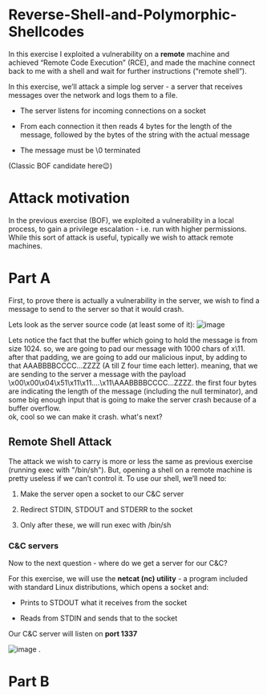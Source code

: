 # Reverse-Shell-and-Polymorphic-Shellcodes
In this exercise I exploited a vulnerability on a **remote** machine  and achieved “Remote Code Execution” (RCE), and made the machine  connect back to me with a shell and wait for further instructions (“remote shell”).

In this exercise, we’ll attack a simple log server - a server that receives messages over the network and logs them to a file.

-   The server listens for incoming connections on a socket
    
-   From each connection it then reads 4 bytes for the length of the message, followed by the bytes of the string with the actual message 
-   The message must be \0 terminated

(Classic BOF candidate here😉)

# Attack motivation 
In the previous exercise (BOF), we exploited a vulnerability in a local process, to gain a privilege escalation - i.e. run with higher permissions. While this sort of attack is useful, typically we wish to attack remote machines.

# Part A
First, to prove there is actually a vulnerability in the server, we wish to find a message to send to the server so that it would crash.

Lets look as the server source code (at least some of it):
![image](https://user-images.githubusercontent.com/112778430/190275268-7f6a88f1-79f4-4e9a-9e37-311f86d7d232.png)

Lets notice the fact that the buffer which  going to hold the message is from size 1024. so, we are going to pad our message with 1000 chars of x\11. after that padding, we are going to add our malicious input, by adding to that AAABBBBCCCC...ZZZZ (A till Z four time each letter). meaning, that we are sending to the server a message with the payload \x00\x00\x04\x51\x11\x11....\x11\AAABBBBCCCC...ZZZZ. the first four bytes are indicating the length of the message (including the null terminator), and some big enough input that is going to make the server crash because of a buffer overflow.  
ok, cool so we can make it crash. what's next? 

## **Remote Shell Attack**
The attack we wish to carry is more or less the same as previous exercise (running exec with "/bin/sh"). But, opening a shell on a remote machine is pretty useless if we can’t control it. To use our shell, we’ll need to:

1.  Make the server open a socket to our C&C server
    
2.  Redirect STDIN, STDOUT and STDERR to the socket
    
3.  Only after these, we will run exec with /bin/sh 

### C&C servers
Now to the next question - where do we get a server for our C&C?

For this exercise, we will use the **netcat (nc) utility** - a program included with standard Linux distributions, which opens a socket and:
 

-   Prints to STDOUT what it receives from the socket
    
-   Reads from STDIN and sends that to the socket

Our C&C server will listen on **port 1337**

![image](https://user-images.githubusercontent.com/112778430/190276355-218dc332-b04b-4247-8b93-d2e1b30b513a.png)
. 
# Part B


